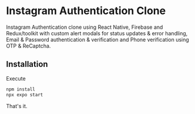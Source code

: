 # Instagram Authentication Clone

Instagram Authentication clone using React Native, Firebase and Redux/toolkit with custom alert modals for status updates & error handling, Email & Password authentication & verification and Phone verification using OTP & ReCaptcha.

## Installation

Execute

```bash
npm install
npx expo start
```

That's it.